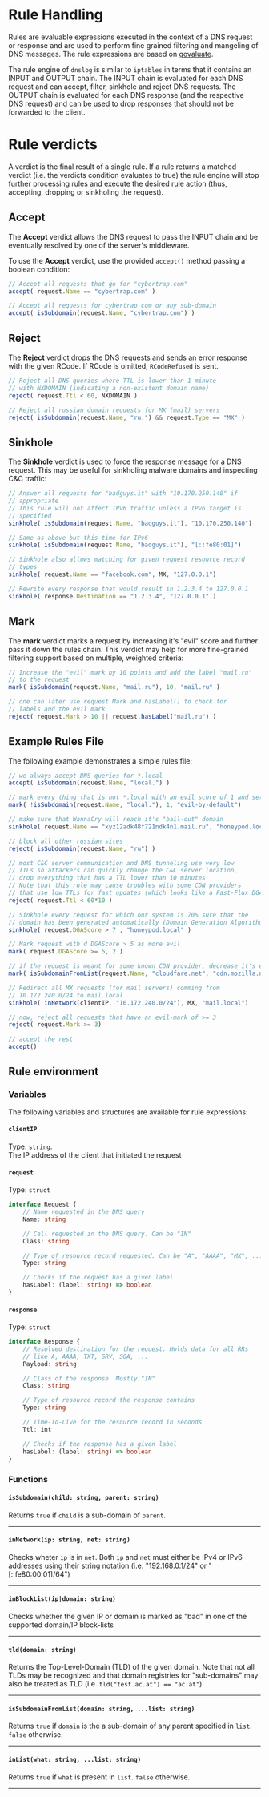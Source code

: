 # Rule Handling

Rules are evaluable expressions executed in the context of a DNS request or response and are used to perform fine grained filtering and mangeling of DNS messages. The rule expressions are based on [govaluate](https://github.com/Knetic/govaluate).

The rule engine of `dnslog` is similar to `iptables` in terms that it contains an INPUT and OUTPUT chain. The INPUT chain is evaluated for each DNS request and can accept, filter, sinkhole and reject DNS requests. The OUTPUT chain is evaluated for each DNS response (and the respective DNS request) and can be used to drop responses that should not be forwarded to the client.

# Rule verdicts

A verdict is the final result of a single rule. If a rule returns a matched verdict (i.e. the verdicts condition evaluates to true) the rule engine will stop further processing rules and execute the desired rule action (thus, accepting, dropping or sinkholing the request). 

## Accept

The **Accept** verdict allows the DNS request to pass the INPUT chain and be eventually resolved by one of the server's middleware.

To use the **Accept** verdict, use the provided `accept()` method passing a boolean condition:

```javascript
// Accept all requests that go for "cybertrap.com"
accept( request.Name == "cybertrap.com" )

// Accept all requests for cybertrap.com or any sub-domain
accept( isSubdomain(request.Name, "cybertrap.com") )
```

## Reject

The **Reject** verdict drops the DNS requests and sends an error response with the given RCode. If RCode is omitted, `RCodeRefused` is sent.

```javascript
// Reject all DNS queries where TTL is lower than 1 minute
// with NXDOMAIN (indicating a non-existent domain name)
reject( request.Ttl < 60, NXDOMAIN )

// Reject all russian domain requests for MX (mail) servers
reject( isSubdomain(request.Name, "ru.") && request.Type == "MX" )
```

## Sinkhole

The **Sinkhole** verdict is used to force the response message for
a DNS request. This may be useful for sinkholing malware domains and
inspecting C&C traffic:

```javascript
// Answer all requests for "badguys.it" with "10.170.250.140" if
// appropriate
// This rule will not affect IPv6 traffic unless a IPv6 target is
// specified
sinkhole( isSubdomain(request.Name, "badguys.it"), "10.170.250.140")

// Same as above but this time for IPv6
sinkhole( isSubdomain(request.Name, "badguys.it"), "[::fe80:01]")

// Sinkhole also allows matching for given request resource record
// types
sinkhole( request.Name == "facebook.com", MX, "127.0.0.1")

// Rewrite every response that would result in 1.2.3.4 to 127.0.0.1
sinkhole( response.Destination == "1.2.3.4", "127.0.0.1" )
```

## Mark

The **mark** verdict marks a request by increasing it's "evil" score and further pass it down the rules chain. This verdict may help for more fine-grained filtering support based on multiple, weighted criteria:

```javascript
// Increase the "evil" mark by 10 points and add the label "mail.ru"
// to the request
mark( isSubdomain(request.Name, "mail.ru"), 10, "mail.ru" )

// one can later use request.Mark and hasLabel() to check for 
// labels and the evil mark
reject( request.Mark > 10 || request.hasLabel("mail.ru") )
```

## Example Rules File

The following example demonstrates a simple rules file:

```javascript
// we always accept DNS queries for *.local
accept( isSubdomain(request.Name, "local.") )

// mark every thing that is not *.local with an evil score of 1 and set the "evil-by-default" label
mark( !isSubdomain(request.Name, "local."), 1, "evil-by-default")

// make sure that WannaCry will reach it's "bail-out" domain
sinkhole( request.Name == "xyz12adk48f721ndk4n1.mail.ru", "honeypod.local")

// block all other russian sites
reject( isSubdomain(request.Name, "ru") )

// most C&C server communication and DNS tunneling use very low
// TTLs so attackers can quickly change the C&C server location,
// drop everything that has a TTL lower than 10 minutes
// Note that this rule may cause troubles with some CDN providers
// that use low TTLs for fast updates (which looks like a Fast-Flux DGA network ....)
reject( request.Ttl < 60*10 )

// Sinkhole every request for which our system is 70% sure that the
// domain has been generated automatically (Domain Generation Algorithm)
sinkhole( request.DGAScore > 7 , "honeypod.local" )

// Mark request with d DGAScore > 5 as more evil
mark( request.DGAScore >= 5, 2 )

// if the request is meant for some known CDN provider, decrease it's evilness and set "cdn-provider" mark
mark( isSubdomainFromList(request.Name, "cloudfare.net", "cdn.mozilla.net", "cloud.google.com"), -2, "cdn-provider")

// Redirect all MX requests (for mail servers) comming from
// 10.172.240.0/24 to mail.local
sinkhole( inNetwork(clientIP, "10.172.240.0/24"), MX, "mail.local")

// now, reject all requests that have an evil-mark of >= 3
reject( request.Mark >= 3)

// accept the rest
accept()
```


## Rule environment

### Variables

The following variables and structures are available for rule expressions:

#### `clientIP`

Type: `string`.  
The IP address of the client that initiated the request

#### `request`

Type: `struct`

```typescript
interface Request {
    // Name requested in the DNS query
    Name: string

    // Call requested in the DNS query. Can be "IN"
    Class: string

    // Type of resource record requested. Can be "A", "AAAA", "MX", ...
    Type: string

    // Checks if the request has a given label
    hasLabel: (label: string) => boolean
}
```

#### `response`

Type: `struct`

```typescript
interface Response {
    // Resolved destination for the request. Holds data for all RRs
    // like A, AAAA, TXT, SRV, SOA, ...
    Payload: string

    // Class of the response. Mostly "IN"
    Class: string

    // Type of resource record the response contains
    Type: string

    // Time-To-Live for the resource record in seconds
    Ttl: int

    // Checks if the response has a given label
    hasLabel: (label: string) => boolean
}
```


### Functions

#### `isSubdomain(child: string, parent: string)`

Returns `true` if `child` is a sub-domain of `parent`.

   
---

#### `inNetwork(ip: string, net: string)`

Checks wheter `ip` is in `net`. Both `ip` and `net` must either be IPv4 or IPv6 addresses using their string notation (i.e. "192.168.0.1/24" or "[::fe80:00:01]/64")

   
---
   
#### `inBlockList(ip|domain: string)`

Checks whether the given IP or domain is marked as "bad" in one of the supported domain/IP block-lists

   
---

#### `tld(domain: string)`

Returns the Top-Level-Domain (TLD) of the given domain. Note that not all TLDs may be recognized and that domain registries for "sub-domains" may also be treated as TLD (i.e. `tld("test.ac.at") == "ac.at"`)

---


#### `isSubdomainFromList(domain: string, ...list: string)`

Returns `true` if `domain` is the a sub-domain of any parent specified in `list`. `false` otherwise.

---

#### `inList(what: string, ...list: string)`

Returns `true` if `what` is present in `list`. `false` otherwise.


---